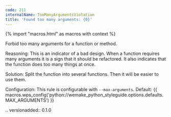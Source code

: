 ```yaml
---
code: 211
internalName: TooManyArgumentsViolation
title: 'Found too many arguments: {0}'
---
```


{% import "macros.html" as macros with context %}

Forbid too many arguments for a function or method.

Reasoning: This is an indicator of a bad design. When a function
requires many arguments it is a sign that it should be refactored. It
also indicates that the function does too many things at once.

Solution: Split the function into several functions. Then it will be
easier to use them.

Configuration: This rule is configurable with `--max-arguments`.
Default:
{{ macros.wps_config('python://wemake_python_styleguide.options.defaults.MAX_ARGUMENTS') }}

.. versionadded:: 0.1.0